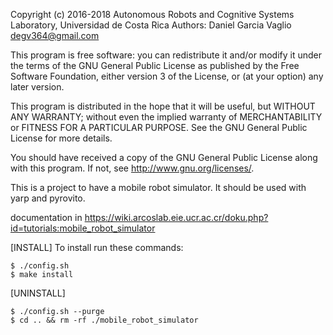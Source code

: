 Copyright (c) 2016-2018 Autonomous Robots and Cognitive Systems Laboratory, Universidad de Costa Rica
Authors: Daniel Garcia Vaglio degv364@gmail.com

This program is free software: you can redistribute it and/or modify
it under the terms of the GNU General Public License as published by
the Free Software Foundation, either version 3 of the License, or
(at your option) any later version.

This program is distributed in the hope that it will be useful,
but WITHOUT ANY WARRANTY; without even the implied warranty of
MERCHANTABILITY or FITNESS FOR A PARTICULAR PURPOSE.  See the
GNU General Public License for more details.

You should have received a copy of the GNU General Public License
along with this program. If not, see <http://www.gnu.org/licenses/>.


This is a project to have a mobile robot simulator. It should be used with yarp and pyrovito.

documentation in https://wiki.arcoslab.eie.ucr.ac.cr/doku.php?id=tutorials:mobile_robot_simulator

[INSTALL]
To install run these commands:
	
	$ ./config.sh 
	$ make install
	

[UNINSTALL]
	
	$ ./config.sh --purge
	$ cd .. && rm -rf ./mobile_robot_simulator

